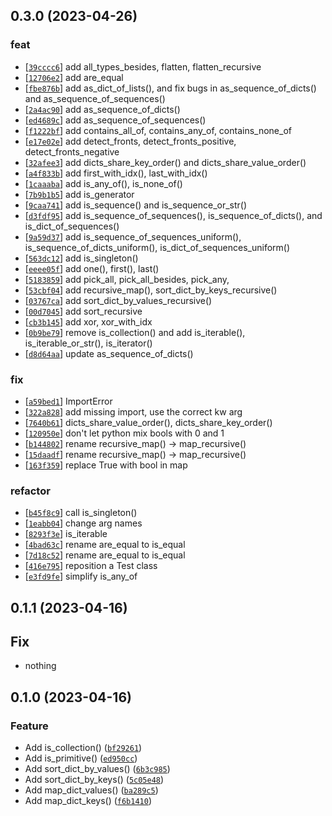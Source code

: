 ## 0.3.0 (2023-04-26)
### feat
- [[`39cccc6`](https://gitlab.com/katalytic/katalytic-data/commit/39cccc664bd062e73fe80d63a21dedc8cffcb2d2)] add all_types_besides, flatten, flatten_recursive
- [[`12706e2`](https://gitlab.com/katalytic/katalytic-data/commit/12706e2e40dc3127ca680c7121dd720e849d3fdc)] add are_equal
- [[`fbe876b`](https://gitlab.com/katalytic/katalytic-data/commit/fbe876b80301be2ae917b93ee31954d576477af8)] add as_dict_of_lists(), and fix bugs in as_sequence_of_dicts() and as_sequence_of_sequences()
- [[`2a4ac90`](https://gitlab.com/katalytic/katalytic-data/commit/2a4ac90ff94ced5ddbafc6d083d08a3720fb389c)] add as_sequence_of_dicts()
- [[`ed4689c`](https://gitlab.com/katalytic/katalytic-data/commit/ed4689c231abf872c6f3fa130a286105548e69b1)] add as_sequence_of_sequences()
- [[`f1222bf`](https://gitlab.com/katalytic/katalytic-data/commit/f1222bf4b6e54fe5361ad36a49534b1966a837b8)] add contains_all_of, contains_any_of, contains_none_of
- [[`e17e02e`](https://gitlab.com/katalytic/katalytic-data/commit/e17e02e93bbc39c261a92c192fd1755d05a08873)] add detect_fronts, detect_fronts_positive, detect_fronts_negative
- [[`32afee3`](https://gitlab.com/katalytic/katalytic-data/commit/32afee339e97a4dcb0238e76529ab26265f34db8)] add dicts_share_key_order() and dicts_share_value_order()
- [[`a4f833b`](https://gitlab.com/katalytic/katalytic-data/commit/a4f833b15909de35a0940ea5e0656507e046218d)] add first_with_idx(), last_with_idx()
- [[`1caaaba`](https://gitlab.com/katalytic/katalytic-data/commit/1caaaba0678f58725644736ec303385cfdc4fe70)] add is_any_of(), is_none_of()
- [[`7b9b1b5`](https://gitlab.com/katalytic/katalytic-data/commit/7b9b1b55acde94f250399a42c01447bd787c7b5b)] add is_generator
- [[`9caa741`](https://gitlab.com/katalytic/katalytic-data/commit/9caa741e7e273451e37cf2ee32cf1f25d3fa5c48)] add is_sequence() and is_sequence_or_str()
- [[`d3fdf95`](https://gitlab.com/katalytic/katalytic-data/commit/d3fdf9576ff12bd3a717b2f393e4f24996c0bc2f)] add is_sequence_of_sequences(), is_sequence_of_dicts(), and is_dict_of_sequences()
- [[`9a59d37`](https://gitlab.com/katalytic/katalytic-data/commit/9a59d37ee15047ddc250c55a2faaa2a577976dfa)] add is_sequence_of_sequences_uniform(), is_sequence_of_dicts_uniform(), is_dict_of_sequences_uniform()
- [[`563dc12`](https://gitlab.com/katalytic/katalytic-data/commit/563dc12952da62e486efc769a68f4103a2dd55ee)] add is_singleton()
- [[`eeee05f`](https://gitlab.com/katalytic/katalytic-data/commit/eeee05fba6ae67ab439fa4030a1fd1a3901d41a3)] add one(), first(), last()
- [[`5183859`](https://gitlab.com/katalytic/katalytic-data/commit/51838594613e4f47e34a91be19cf16fbef22dc2f)] add pick_all, pick_all_besides, pick_any,
- [[`53cbf04`](https://gitlab.com/katalytic/katalytic-data/commit/53cbf0432bddac3f958be2c068a3d80e4a68e259)] add recursive_map(), sort_dict_by_keys_recursive()
- [[`03767ca`](https://gitlab.com/katalytic/katalytic-data/commit/03767cac16935efbc459567f412a9d382d1a72d8)] add sort_dict_by_values_recursive()
- [[`00d7045`](https://gitlab.com/katalytic/katalytic-data/commit/00d70456642dbfc4ecd7b32269a513dd6660723a)] add sort_recursive
- [[`cb3b145`](https://gitlab.com/katalytic/katalytic-data/commit/cb3b145c1a7c08a6877744693690a981d7475691)] add xor, xor_with_idx
- [[`0b9be79`](https://gitlab.com/katalytic/katalytic-data/commit/0b9be79523d7fcdab4f93055ae9b8f0c56f1e595)] remove is_collection() and add is_iterable(), is_iterable_or_str(), is_iterator()
- [[`d8d64aa`](https://gitlab.com/katalytic/katalytic-data/commit/d8d64aa37c1926303bc4f618bd0bd0fec23b5db4)] update as_sequence_of_dicts()
### fix
- [[`a59bed1`](https://gitlab.com/katalytic/katalytic-data/commit/a59bed13380f4e1633e0515d4195361d6e4da7c8)] ImportError
- [[`322a828`](https://gitlab.com/katalytic/katalytic-data/commit/322a82884728ae61ffc3b7bf88f2b2d801c6f197)] add missing import, use the correct kw arg
- [[`7640b61`](https://gitlab.com/katalytic/katalytic-data/commit/7640b6192a19e0d2e2af8ea0e929ffe0d1e52daf)] dicts_share_value_order(), dicts_share_key_order()
- [[`120950e`](https://gitlab.com/katalytic/katalytic-data/commit/120950ec78b1b2eba9535d06948b23bfa84a1593)] don't let python mix bools with 0 and 1
- [[`b144802`](https://gitlab.com/katalytic/katalytic-data/commit/b144802676ef160d297aa7b004a00d428f39fc1f)] rename recursive_map() -> map_recursive()
- [[`15daadf`](https://gitlab.com/katalytic/katalytic-data/commit/15daadfc274b7de627a656dae8771ec5a7088662)] rename recursive_map() -> map_recursive()
- [[`163f359`](https://gitlab.com/katalytic/katalytic-data/commit/163f359ada349a4cbcec44f1358dff2cf003b66c)] replace True with bool in map
### refactor
- [[`b45f8c9`](https://gitlab.com/katalytic/katalytic-data/commit/b45f8c98fce269e9d4111b0e5f1381d3d7268fef)] call is_singleton()
- [[`1eabb04`](https://gitlab.com/katalytic/katalytic-data/commit/1eabb045ba4ade3af6bfd54140e3f0e59ca81aad)] change arg names
- [[`8293f3e`](https://gitlab.com/katalytic/katalytic-data/commit/8293f3ef6d8fd58b20e92791f5bb7a518e97a429)] is_iterable
- [[`4bad63c`](https://gitlab.com/katalytic/katalytic-data/commit/4bad63ca2bda10e41de30d6a1964f867cf395419)] rename are_equal to is_equal
- [[`7d18c52`](https://gitlab.com/katalytic/katalytic-data/commit/7d18c529cc3db93717a00778e5fe488ff4fe3b7f)] rename are_equal to is_equal
- [[`416e795`](https://gitlab.com/katalytic/katalytic-data/commit/416e7954e03f762ada53283c93f4f71dd7fa2ea9)] reposition a Test class
- [[`e3fd9fe`](https://gitlab.com/katalytic/katalytic-data/commit/e3fd9feeb976e2cde6b5e5308a99a00e31ffe8cd)] simplify is_any_of


## 0.1.1 (2023-04-16)
## Fix
* nothing

## 0.1.0 (2023-04-16)
### Feature
* Add is_collection() ([`bf29261`](https://github.com/katalytic/katalytic-data/commit/bf2926172f56d000d1f09318ab212c7b9747a8b0))
* Add is_primitive() ([`ed950cc`](https://github.com/katalytic/katalytic-data/commit/ed950ccdd8e4cd4d4439cb0ab9c763d55135461d))
* Add sort_dict_by_values() ([`6b3c985`](https://github.com/katalytic/katalytic-data/commit/6b3c9856c69e088467087345743a38e6294def7a))
* Add sort_dict_by_keys() ([`5c05e48`](https://github.com/katalytic/katalytic-data/commit/5c05e48c4cc8afaf6a861103784690ebc153dcc8))
* Add map_dict_values() ([`ba289c5`](https://github.com/katalytic/katalytic-data/commit/ba289c5f5cb21ff66d89bb833f30e2be678e15da))
* Add map_dict_keys() ([`f6b1410`](https://github.com/katalytic/katalytic-data/commit/f6b141050b901456041bf049dc3b329c2d8fcec8))
